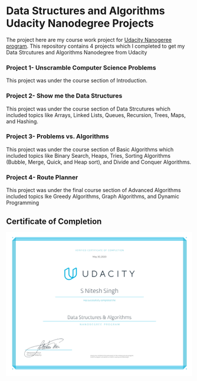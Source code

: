 # Data Structures and Algorithms Udacity Nanodegree Projects
The project here are my course work project for [Udacity Nanogeree program](https://www.udacity.com/course/data-structures-and-algorithms-nanodegree--nd256).
This repository contains 4 projects which I completed to get my Data Strcutures and Algorithms Nanodegree from Udacity
### Project 1- Unscramble Computer Science Problems
This project was under the course section of Introduction.
### Project 2- Show me the Data Structures
This project was under the course section of Data Strcutures which included topics like Arrays, Linked Lists, Queues, Recursion, Trees, Maps, and Hashing.

### Project 3- Problems vs. Algorithms
This project was under the course section of Basic Algorithms which included topics like Binary Search, Heaps, Tries, Sorting Algorithms (Bubble, Merge, Quick, and Heap sort), and Divide and Conquer Algorithms.

### Project 4- Route Planner
This project was under the final course section of Advanced Algorithms included topics lke Greedy Algorithms, Graph Algorithms, and Dynamic Programming

## Certificate of Completion
![alt text](https://github.com/niteshseram/Data-Structures-and-Algorithms/blob/master/udacitydsa-1.jpg?raw=true)
